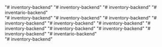 "# inventory-backend" 
"# inventory-backend" 
"# inventory-backend" 
"# inventario-backend"  
"# inventory-backend" 
"# inventory-backend" 
"# inventory-backend" 
"# inventory-backend" 
"# inventory-backend" 
"# inventory-backend" 
"# inventory-backend" 
"# inventory-backend" 
"# inventory-backend" 
"# inventory-backend" 
"# inventario-backend"  
"# inventory-backend" 
